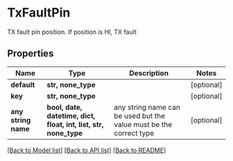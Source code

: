 # TxFaultPin

TX fault pin position. If position is HI, TX fault

## Properties
Name | Type | Description | Notes
------------ | ------------- | ------------- | -------------
**default** | **str, none_type** |  | [optional] 
**key** | **str, none_type** |  | [optional] 
**any string name** | **bool, date, datetime, dict, float, int, list, str, none_type** | any string name can be used but the value must be the correct type | [optional]

[[Back to Model list]](../README.md#documentation-for-models) [[Back to API list]](../README.md#documentation-for-api-endpoints) [[Back to README]](../README.md)


